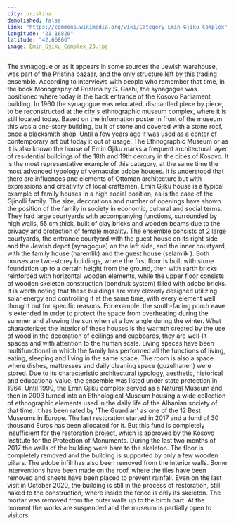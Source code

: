 ```yaml
---
city: pristina
demolished: false
link: "https://commons.wikimedia.org/wiki/Category:Emin_Gjiku_Complex"
longitude: "21.16820"
latitude: "42.66866"
image: Emin_Gjiku_Complex_23.jpg
---
```

The synagogue or as it appears in some sources the Jewish warehouse, was part of the Pristina bazaar, and the only structure left by this trading ensemble. According to interviews with people who remember that time, in the book Monography of Pristina by S. Gashi, the synagogue was positioned where today is the back entrance of the Kosovo Parliament building. In 1960 the synagogue was relocated, dismantled piece by piece, to be reconstructed at the city's ethnographic museum complex, where it is still located today. Based on the information poster in front of the museum this was a one-story building, built of stone and covered with a stone roof, once a blacksmith shop. Until a few years ago it was used as a center of contemporary art but today it out of usage. The Ethnographic Museum or as it is also known the house of Emin Gjiku marks a frequent architectural layer of residential buildings of the 18th and 19th century in the cities of Kosovo. It is the most representative example of this category, at the same time the most advanced typology of vernacular adobe houses. It is understood that there are influences and elements of Ottoman architecture but with expressions and creativity of local craftsmen. Emin Gjiku house is a typical example of family houses in a high social position, as is the case of the Gjinolli family. The size, decorations and number of openings have shown the position of the family in society in economic, cultural and social terms. They had large courtyards with accompanying functions, surrounded by high walls, 55 cm thick, built of clay bricks and wooden beams due to the privacy and protection of female morality. The ensemble consists of 2 large courtyards, the entrance courtyard with the guest house on its right side and the Jewish depot (synagogue) on the left side, and the inner courtyard, with the family house (haremlik) and the guest house (selamlik ). Both houses are two-storey buildings, where the first floor is built with stone foundation up to a certain height from the ground, then with earth bricks reinforced with horizontal wooden elements, while the upper floor consists of wooden skeleton construction (bondruk system) filled with adobe bricks. It is worth noting that these buildings are very cleverly designed utilizing solar energy and controlling it at the same time, with every element well thought out for specific reasons. For example. the south-facing porch eave is extended in order to protect the space from overheating during the summer and allowing the sun when at a low angle during the winter. What characterizes the interior of these houses is the warmth created by the use of wood in the decoration of ceilings and cupboards, they are well-lit spaces and with attention to the human scale. Living spaces have been multifunctional in which the family has performed all the functions of living, eating, sleeping and living in the same space. The room is also a space where dishes, mattresses and daily cleaning space (guzelhanen) were stored. Due to its characteristic architectural typology, aesthetic, historical and educational value, the ensemble was listed under state protection in 1964. Until 1990, the Emin Gjiku complex served as a Natural Museum and then in 2003 turned into an Ethnological Museum housing a wide collection of ethnographic elements used in the daily life of the Albanian society of that time. It has been rated by 'The Guardian' as one of the 12 Best Museums in Europe.  The last restoration started in 2017 and a fund of 30 thousand Euros has been allocated for it. But this fund is completely insufficient for the restoration project, which is approved by the Kosovo Institute for the Protection of Monuments. During the last two months of 2017 the walls of the building were bare to the skeleton. The floor is completely removed and the building is supported by only a few wooden pillars. The adobe infill has also been removed from the interior walls. Some interventions have been made on the roof, where the tiles have been removed and sheets have been placed to prevent rainfall. Even on the last visit in October 2020, the building is still in the process of restoration, still naked to the construction, where inside the fence is only its skeleton. The mortar was removed from the outer walls up to the birch part. At the moment the works are suspended and the museum is partially open to visitors.
